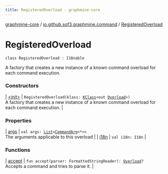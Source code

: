 ```yaml
---
title: RegisteredOverload - graphmine-core
---
```


[graphmine-core](../../index.html) / [io.github.sof3.graphmine.command](../index.html) / [RegisteredOverload](./index.html)

# RegisteredOverload

`class RegisteredOverload : I18nable`

A factory that creates a new instance of a known command overload for each command execution.

### Constructors

| [&lt;init&gt;](-init-.html) | `RegisteredOverload(klass: `[`KClass`](https://kotlinlang.org/api/latest/jvm/stdlib/kotlin.reflect/-k-class/index.html)`<out `[`Overload`](../-overload/index.html)`>)`<br>A factory that creates a new instance of a known command overload for each command execution. |

### Properties

| [args](args.html) | `val args: `[`List`](https://kotlinlang.org/api/latest/jvm/stdlib/kotlin.collections/-list/index.html)`<`[`CommandArg`](../../io.github.sof3.graphmine.command.args/-command-arg/index.html)`<*>>`<br>The arguments applicable to this overload |
| [i18n](i18n.html) | `val i18n: I18n` |

### Functions

| [accept](accept.html) | `fun accept(parser: FormattedStringReader): `[`Overload`](../-overload/index.html)`?`<br>Accepts a command and tries to parse it. |

